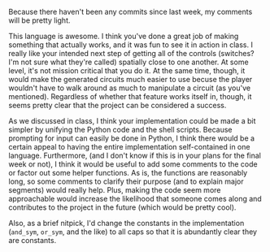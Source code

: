 Because there haven't been any commits since last week, my comments will be pretty light.

This language is awesome. I think you've done a great job of making something that actually works, and it was fun to see it in action in class. I really like your intended next step of getting all of the controls (switches? I'm not sure what they're called) spatially close to one another. At some level, it's not mission critical that you do it. At the same time, though, it would make the generated circuits much easier to use becuse the player wouldn't have to walk around as much to manipulate a circuit (as you've mentioned). Regardless of whether that feature works itself in, though, it seems pretty clear that the project can be considered a success.

As we discussed in class, I think your implementation could be made a bit simpler by unifying the Python code and the shell scripts. Because prompting for input can easily be done in Python, I think there would be a certain appeal to having the entire implementation self-contained in one language. Furthermore, (and I don't know if this is in your plans for the final week or not), I think it would be useful to add some comments to the code or factor out some helper functions. As is, the functions are reasonably long, so some comments to clarify their purpose (and to explain major segments) would really help. Plus, making the code seem more approachable would increase the likelihood that someone comes along and contributes to the project in the future (which would be pretty cool).

Also, as a brief nitpick, I'd change the constants in the implementation (`and_sym`, `or_sym`, and the like) to all caps so that it is abundantly clear they are constants.
